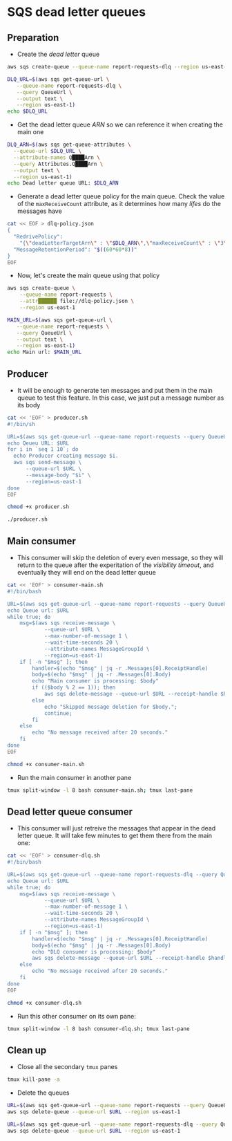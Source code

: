 # SQS dead letter queues

## Preparation

* Create the *dead letter* queue

```bash
aws sqs create-queue --queue-name report-requests-dlq --region us-east-1

DLQ_URL=$(aws sqs get-queue-url \
   --queue-name report-requests-dlq \
   --query QueueUrl \
   --output text \
   --region us-east-1)
echo $DLQ_URL
```

* Get the dead letter queue *ARN* so we can reference it when creating the main one

```bash
DLQ_ARN=$(aws sqs get-queue-attributes \
  --queue-url $DLQ_URL \
  --attribute-names Q████Arn \
  --query Attributes.Q████Arn \
  --output text \
  --region us-east-1)
echo Dead letter queue URL: $DLQ_ARN
```

* Generate a dead letter queue policy for the main queue. Check the value of the
`maxReceiveCount` attribute, as it determines how many *lifes* do the messages have

```bash
cat << EOF > dlq-policy.json
{
  "RedrivePolicy": 
    "{\"deadLetterTargetArn\" : \"$DLQ_ARN\",\"maxReceiveCount\" : \"3\"}",
  "MessageRetentionPeriod": "$((60*60*8))"
}
EOF
```

* Now, let's create the main queue using that policy

```bash
aws sqs create-queue \
    --queue-name report-requests \
    --attr██████ file://dlq-policy.json \
    --region us-east-1

MAIN_URL=$(aws sqs get-queue-url \
   --queue-name report-requests \
   --query QueueUrl \
   --output text \
   --region us-east-1)
echo Main url: $MAIN_URL
```

## Producer

* It will be enough to generate ten messages and put them in the main queue to test this feature. In
this case, we just put a message number as its body

```bash
cat << 'EOF' > producer.sh
#!/bin/sh

URL=$(aws sqs get-queue-url --queue-name report-requests --query QueueUrl --output text --region us-east-1)
echo Qeueu URL: $URL
for i in `seq 1 10`; do
  echo Producer creating message $i.
  aws sqs send-message \
	  --queue-url $URL \
	  --message-body "$i" \
	  --region=us-east-1
done
EOF

chmod +x producer.sh

./producer.sh
```

## Main consumer

* This consumer will skip the deletion of every even message, so they will return to the
queue after the experitation of the *visibility timeout*, and eventually they will end on the
dead letter queue

```bash
cat << 'EOF' > consumer-main.sh
#!/bin/bash

URL=$(aws sqs get-queue-url --queue-name report-requests --query QueueUrl --output text --region us-east-1)
echo Queue url: $URL
while true; do
    msg=$(aws sqs receive-message \
            --queue-url $URL \
            --max-number-of-message 1 \
            --wait-time-seconds 20 \
            --attribute-names MessageGroupId \
            --region=us-east-1)
    if [ -n "$msg" ]; then
        handler=$(echo "$msg" | jq -r .Messages[0].ReceiptHandle)
        body=$(echo "$msg" | jq -r .Messages[0].Body)
        echo "Main consumer is processing: $body"
        if (($body % 2 == 1)); then 
            aws sqs delete-message --queue-url $URL --receipt-handle $handler --region us-east-1 
        else
            echo "Skipped message deletion for $body."; 
            continue; 
        fi    
    else
        echo "No message received after 20 seconds."
    fi
done
EOF

chmod +x consumer-main.sh
```

* Run the main consumer in another pane

```bash
tmux split-window -l 8 bash consumer-main.sh; tmux last-pane
```

## Dead letter queue consumer

* This consumer will just retreive the messages that appear in the dead letter queue. It will
take few minutes to get them there from the main one:

```bash
cat << 'EOF' > consumer-dlq.sh
#!/bin/bash

URL=$(aws sqs get-queue-url --queue-name report-requests-dlq --query QueueUrl --output text --region us-east-1)
echo Queue url: $URL
while true; do
    msg=$(aws sqs receive-message \
            --queue-url $URL \
            --max-number-of-message 1 \
            --wait-time-seconds 20 \
            --attribute-names MessageGroupId \
            --region=us-east-1)
    if [ -n "$msg" ]; then
        handler=$(echo "$msg" | jq -r .Messages[0].ReceiptHandle)
        body=$(echo "$msg" | jq -r .Messages[0].Body)
        echo "DLQ consumer is processing: $body"
        aws sqs delete-message --queue-url $URL --receipt-handle $handler --region us-east-1 
    else
        echo "No message received after 20 seconds."
    fi
done
EOF

chmod +x consumer-dlq.sh
```

* Run this other consumer on its own pane:

```bash
tmux split-window -l 8 bash consumer-dlq.sh; tmux last-pane
```

## Clean up

* Close all the secondary `tmux` panes

```bash
tmux kill-pane -a
```

* Delete the queues

```bash
URL=$(aws sqs get-queue-url --queue-name report-requests --query QueueUrl --output text --region us-east-1)
aws sqs delete-queue --queue-url $URL --region us-east-1

URL=$(aws sqs get-queue-url --queue-name report-requests-dlq --query QueueUrl --output text --region us-east-1)
aws sqs delete-queue --queue-url $URL --region us-east-1
```